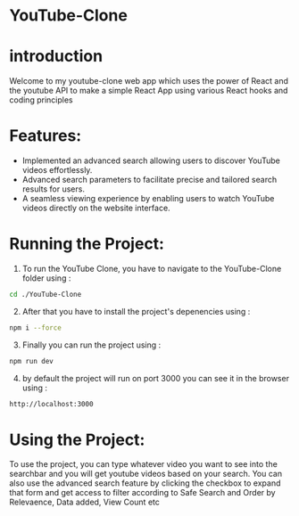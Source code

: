 # YouTube-Clone
# introduction
Welcome to my youtube-clone web app which uses the power of React and the youtube API  to make a simple React App using various React hooks and coding principles

# Features: 
* Implemented an advanced search allowing users to discover YouTube videos effortlessly.
* Advanced search parameters to facilitate precise and tailored search results for users.
* A seamless viewing experience by enabling users to watch YouTube videos directly on the
website interface.

# Running the Project: 
1. To run the YouTube Clone, you have to navigate to the YouTube-Clone folder using :

```bash
cd ./YouTube-Clone
```

2. After that you have to install the project's depenencies using :
```bash
npm i --force
```

3. Finally you can run the project using :
```bash
npm run dev 
```

4. by default the project will run on port 3000
you can see it in the browser using :

```bash
http://localhost:3000 
```

# Using the Project:
To use the project, you can type whatever video you want to see into the searchbar and you will get youtube videos based on your search.
You can also use the advanced search feature by clicking the checkbox to expand that form and get access to filter according to Safe Search and Order by Relevaence, Data added, View Count etc
